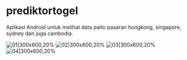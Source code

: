 # prediktortogel
Aplikasi Android untuk melihat data paito pasaran hongkong, singapore, sydney dan juga cambodia.


![01|300x600,20%](https://raw.githubusercontent.com/idsugardev/prediktortogel/master/01.png)
![02|300x600,20%](https://raw.githubusercontent.com/idsugardev/prediktortogel/master/02.png)
![03|300x600,20%](https://raw.githubusercontent.com/idsugardev/prediktortogel/master/03.png)
![04|300x600,20%](https://raw.githubusercontent.com/idsugardev/prediktortogel/master/04.png)
